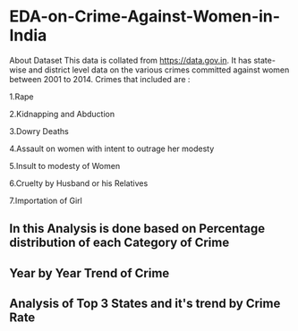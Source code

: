 # EDA-on-Crime-Against-Women-in-India
About Dataset
This data is collated from https://data.gov.in. It has state-wise and district level data on the various crimes committed against women between 2001 to 2014. Crimes that included are :

1.Rape

2.Kidnapping and Abduction

3.Dowry Deaths

4.Assault on women with intent to outrage her modesty

5.Insult to modesty of Women

6.Cruelty by Husband or his Relatives

7.Importation of Girl

## In this Analysis is done based on Percentage distribution of each Category of Crime

## Year by Year Trend of Crime

## Analysis of Top 3 States and it's trend by Crime Rate


